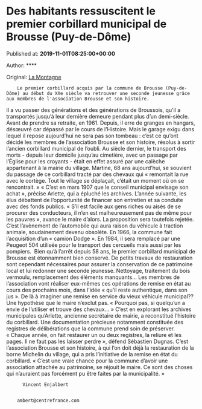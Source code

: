 
# Des habitants ressuscitent le premier corbillard municipal de Brousse (Puy-de-Dôme)

Published at: **2019-11-01T08:25:00+00:00**

Author: ****

Original: [La Montagne](https://www.lamontagne.fr/brousse-63490/actualites/des-habitants-ressuscitent-le-premier-corbillard-municipal-de-brousse-puy-de-dome_13672677/)


        Le premier corbillard acquis par la commune de Brousse (Puy-de-Dôme) au début du XXe siècle va retrouver une seconde jeunesse grâce aux membres de l'association Brousse et son histoire.
      
Il a vu passer des générations et des générations de Broussois, qu’il a transportés jusqu’à leur dernière demeure pendant plus d’un demi-siècle. Avant de prendre sa retraite, en 1961. Depuis, il erre de granges en hangars, désœuvré car dépassé par le cours de l’Histoire. Mais le garage exigu dans lequel il repose aujourd’hui ne sera pas son tombeau : c’est ce qu’ont décidé les membres de l’association Brousse et son histoire, résolus à sortir l’ancien corbillard municipal de l’oubli.
Au siècle dernier, le transport des morts - depuis leur domicile jusqu’au cimetière, avec un passage par l’Église pour les croyants - était en effet assuré par une calèche appartenant à la mairie du village. Martine, 68 ans aujourd’hui, se souvient du passage de ce corbillard tracté par des chevaux qui « remontait la rue avec le cortège. Tout le village se déplaçait, c’était un moment où on se rencontrait. »
« C’est en mars 1907 que le conseil municipal envisage son achat », précise Arlette, qui a épluché les archives. L’année suivante, les élus débattent de l’opportunité de financer son entretien et sa conduite avec des fonds publics. « S’il est facile aux gens riches ou aisés de se procurer des conducteurs, il n’en est malheureusement pas de même pour les pauvres », avance le maire d’alors. La proposition sera toutefois rejetée.
C’est l’avènement de l’automobile qui aura raison du véhicule à traction animale, soudainement devenu obsolète. En 1966, la commune fait l’acquisition d’un « camion Dodge ». En 1984, il sera remplacé par une Peugeot 504 utilisée pour le transport des cercueils mais aussi par les pompiers. 
Bien qu’à l’arrêt depuis 58 ans, le premier corbillard municipal de Brousse est étonnamment bien conservé. De petits travaux de restauration sont cependant nécessaires pour assurer la conservation de ce patrimoine local et lui redonner une seconde jeunesse. Nettoyage, traitement du bois vermoulu, remplacement des éléments manquants… Les membres de l’association vont réaliser eux-mêmes ces opérations de remise en état au cours des prochains mois, dans l’idée « qu’il reste authentique, dans son jus ».
De là à imaginer une remise en service du vieux véhicule municipal?? Une hypothèse que le maire n’exclut pas. « Pourquoi pas, si quelqu’un a envie de l’utiliser et trouve des chevaux… »
C’est en explorant les archives municipales qu’Arlette, ancienne secrétaire de mairie, a reconstitué l’histoire du corbillard. Une documentation précieuse notamment constituée des registres de délibérations que la commune prend soin de préserver. « Chaque année, on fait restaurer un ou deux registres, la reliure et les pages. Il ne faut pas les laisser perdre », défend Sébastien Dugnas.
C’est l’association Brousse et son histoire, à qui l’on doit déjà la restauration de la borne Michelin du village, qui a pris l’initiative de la remise en état du corbillard. « C’est une vraie chance pour la commune d’avoir une association attachée au patrimoine, se réjouit le maire. Ce sont des choses qui n’auraient pas forcément pu être faites par la municipalité. »

        
          Vincent Enjalbert
        
        
        ambert@centrefrance.com
      

